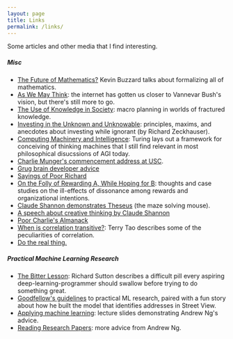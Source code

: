 ```yaml
---
layout: page
title: Links
permalink: /links/
---
```


Some articles and other media that I find interesting.

##### Misc
* [The Future of Mathematics?][buzz_future] Kevin Buzzard talks about formalizing all of mathematics.
* [As We May Think][as_we_may_think]: the internet has gotten us closer to Vannevar Bush's vision, but there's still more to go.
* [The Use of Knowledge in Society][use_of_knowledge]: macro planning in worlds of fractured knowledge.
* [Investing in the Unknown and Unknowable][uU]: principles, maxims, and anecdotes about investing while ignorant (by Richard Zeckhauser).
* [Computing Machinery and Intelligence][can_machines_think]: Turing lays out a framework for conceiving of thinking machines that I still find relevant in most philosophical disucssions of AGI today.
* [Charlie Munger's commencement address at USC][munger-commencement-usc].
* [Grug brain developer advice][grug]
* [Sayings of Poor Richard][poor_richard]
* [On the Folly of Rewarding A, While Hoping for B][folly]: thoughts and case studies on the ill-effects of dissonance among rewards and organizational intentions.
* [Claude Shannon demonstrates Theseus][theseus] (the maze solving mouse).
* [A speech about creative thinking by Claude Shannon][shannon_creative_thinking]
* [Poor Charlie's Almanack][poor_charlies_almanack]
* [When is correlation transitive?][transitive_correlation]: Terry Tao describes some of the peculiarities of correlation.
* [Do the real thing.][real_thing]

##### Practical Machine Learning Research
  * [The Bitter Lesson][the_bitter_lesson]: Richard Sutton describes a difficult pill every aspiring deep-learning-programmer should swallow before trying to do something great.
  * [Goodfellow's guidelines][guidelines] to practical ML research, paired with a fun story about how he built the model that identifies addresses in Street View.
  * [Applying machine learning][ng-advice]: lecture slides demonstrating Andrew Ng's advice.
  * [Reading Research Papers][ng_papers]: more advice from Andrew Ng.


[the_bitter_lesson]: http://incompleteideas.net/IncIdeas/BitterLesson.html
[buzz_future]: https://www.youtube.com/watch?v=Dp-mQ3HxgDE&t=2s
[as_we_may_think]: https://www.theatlantic.com/magazine/archive/1945/07/as-we-may-think/303881/
[use_of_knowledge]: https://www.kysq.org/docs/Hayek_45.pdf
[can_machines_think]: https://watermark.silverchair.com/lix-236-433.pdf?token=AQECAHi208BE49Ooan9kkhW_Ercy7Dm3ZL_9Cf3qfKAc485ysgAAAuIwggLeBgkqhkiG9w0BBwagggLPMIICywIBADCCAsQGCSqGSIb3DQEHATAeBglghkgBZQMEAS4wEQQMSCuwYvyc3AkHWXhfAgEQgIIClaTNZLy48d9OpFyq8gyw4CwKLa1jH9mUmu0oVUPa3KgGbOes-67NEVLybByS5QjM-fb48EPBUbRQp4U9zsqc_8cE6erP98XIl-YyQDZtiXLlQ7FbF3FYYaJWBO8mkmzVXVvZeoVQnZaeApU5gsBetr9D4ABrrXf5g_sE7qGu8-tv3c0cFckhY82AcQGXuLDH5fBizL3hvyZKqXN_zCBbU3j5gon912lsjGI3p2o30g3nFM0OjDZBbbzJY5XbqIRxetZ0eXq0c2Uog527XC9nwoGKc6Y2_anbSmLdKAM_TWtX4bWGSPzzxr8UI8v9CmUrmbzV2qbpAo4K_VxfWi0iJHDj31x6w6SABhmvIrwAlaDA3YyaNDP3u_0i8B2lOkTqnRwuCZdawRBzch-QLJNE6SJghyy-bkrk_dCLb4GnNgCDBZoXsgcdFQw0czeTU6PMutvL3xgyo5SSHDO1wqAyIognV7V1Pf3V7gOGFSVleF30rIDTbpJHGnypD4YM3TjxEs4gudAHZQKAClW6XfO1cB4DoMn8zQItqLTDrPV63gp9H9soFEuDjtC92KA6ZkjYMQxO0m0Q48PCcybFwO1lBnaYL93vPTRkJTQIeBPJ07EdlKK__XRayF31xcHiJDcMyleVP13i4sTC34RGhicfkJI0gG737BzzPh3hbvYPdgrp4f7s4QR8jF594HRsFPPv0UirWDZcJfAxR0B8h6MeeMDoHWhRoO2S2sboKSwc3PdRxyhXHhgWEKqP6_Dxfx3dhCEUPPkcugkpQFaPO-RukUsGiytUXYMFiEXc56UmGS74Ojw7gAOBUbqTJ7lkut99zNb8td1ZeZ-VD30VmglhDNgzBi0ZNPU0K6IGUSExeNcXadau12U
[munger-commencement-usc]: https://youtu.be/5U0TE4oqj24
[guidelines]: https://www.deeplearningbook.org/contents/guidelines.html
[ng-advice]: https://cs229.stanford.edu/materials/ML-advice.pdf
[grug]: https://grugbrain.dev/
[poor_richard]: https://en.wikiquote.org/wiki/Poor_Richard%27s_Almanack
[folly]: https://web.mit.edu/curhan/www/docs/Articles/15341_Readings/Motivation/Kerr_Folly_of_rewarding_A_while_hoping_for_B.pdf
[uU]: https://scholar.harvard.edu/files/rzeckhauser/files/unknown_unknowable.pdf
[theseus]: https://youtu.be/_9_AEVQ_p74
[shannon_creative_thinking]: http://www1.ece.neu.edu/~naderi/Claude%20Shannon.html
[poor_charlies_almanack]: https://www.stripe.press/poor-charlies-almanack
[ng_papers]: https://www.youtube.com/watch?v=733m6qBH-jI
[transitive_correlation]: https://terrytao.wordpress.com/2014/06/05/when-is-correlation-transitive/
[real_thing]: https://www.scotthyoung.com/blog/2020/05/04/do-the-real-thing/
